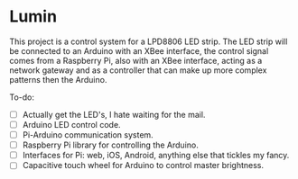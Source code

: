 Lumin
=====
This project is a control system for a LPD8806 LED strip.  The LED strip will be connected to an Arduino with an XBee interface, the control signal comes from a Raspberry Pi, also with an XBee interface, acting as a network gateway and as a controller that can make up more complex patterns then the Arduino.

To-do:
- [ ] Actually get the LED's, I hate waiting for the mail.
- [ ] Arduino LED control code.
- [ ] Pi-Arduino communication system.
- [ ] Raspberry Pi library for controlling the Arduino.
- [ ] Interfaces for Pi: web, iOS, Android, anything else that tickles my fancy.
- [ ] Capacitive touch wheel for Arduino to control master brightness.
